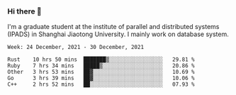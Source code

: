 ### Hi there 👋

I'm a graduate student at the institute of parallel and distributed systems (IPADS) in Shanghai Jiaotong University. I mainly work on database system.

<!--START_SECTION:waka-->
```text
Week: 24 December, 2021 - 30 December, 2021

Rust    10 hrs 50 mins  ███████▒░░░░░░░░░░░░░░░░░   29.81 % 
Ruby    7 hrs 34 mins   █████▒░░░░░░░░░░░░░░░░░░░   20.86 % 
Other   3 hrs 53 mins   ██▓░░░░░░░░░░░░░░░░░░░░░░   10.69 % 
Go      3 hrs 39 mins   ██▓░░░░░░░░░░░░░░░░░░░░░░   10.06 % 
C++     2 hrs 52 mins   ██░░░░░░░░░░░░░░░░░░░░░░░   07.93 % 
```
<!--END_SECTION:waka-->

<!--
**yqmmm/yqmmm** is a ✨ _special_ ✨ repository because its `README.md` (this file) appears on your GitHub profile.

Here are some ideas to get you started:

- 🔭 I’m currently working on ...
- 🌱 I’m currently learning ...
- 👯 I’m looking to collaborate on ...
- 🤔 I’m looking for help with ...
- 💬 Ask me about ...
- 📫 How to reach me: ...
- 😄 Pronouns: ...
- ⚡ Fun fact: ...
-->
